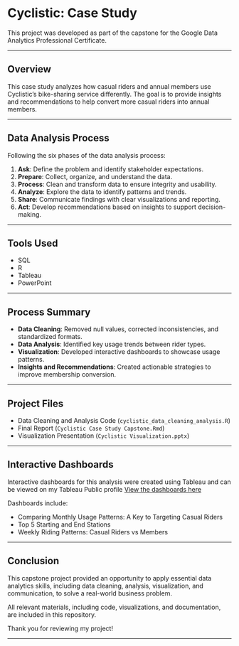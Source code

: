 # Cyclistic: Case Study

This project was developed as part of the capstone for the Google Data Analytics Professional Certificate.

---

## Overview

This case study analyzes how casual riders and annual members use Cyclistic’s bike-sharing service differently. The goal is to provide insights and recommendations to help convert more casual riders into annual members.

---

## Data Analysis Process

Following the six phases of the data analysis process:

1. **Ask**: Define the problem and identify stakeholder expectations.
2. **Prepare**: Collect, organize, and understand the data.
3. **Process**: Clean and transform data to ensure integrity and usability.
4. **Analyze**: Explore the data to identify patterns and trends.
5. **Share**: Communicate findings with clear visualizations and reporting.
6. **Act**: Develop recommendations based on insights to support decision-making.

---

## Tools Used

- SQL
- R
- Tableau
- PowerPoint

---

## Process Summary

- **Data Cleaning**: Removed null values, corrected inconsistencies, and standardized formats.
- **Data Analysis**: Identified key usage trends between rider types.
- **Visualization**: Developed interactive dashboards to showcase usage patterns.
- **Insights and Recommendations**: Created actionable strategies to improve membership conversion.

---

## Project Files

- Data Cleaning and Analysis Code (`cyclistic_data_cleaning_analysis.R`)
- Final Report (`Cyclistic Case Study Capstone.Rmd`)
- Visualization Presentation (`Cyclistic Visualization.pptx`)

---

## Interactive Dashboards

Interactive dashboards for this analysis were created using Tableau and can be viewed on my Tableau Public profile
[View the dashboards here](https://public.tableau.com/app/profile/alice.portes/vizzes)

Dashboards include:
- Comparing Monthly Usage Patterns: A Key to Targeting Casual Riders
- Top 5 Starting and End Stations
- Weekly Riding Patterns: Casual Riders vs Members

---

## Conclusion

This capstone project provided an opportunity to apply essential data analytics skills, including data cleaning, analysis, visualization, and communication, to solve a real-world business problem.  

All relevant materials, including code, visualizations, and documentation, are included in this repository.

Thank you for reviewing my project!

---
